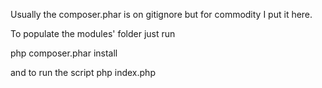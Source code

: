 Usually the composer.phar is on gitignore but for commodity I put it here.

To populate the modules' folder just run

php composer.phar install

and to run the script php index.php

